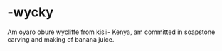 # -wycky
Am oyaro obure wycliffe from kisii- Kenya, am committed in soapstone carving and making of banana juice. 
